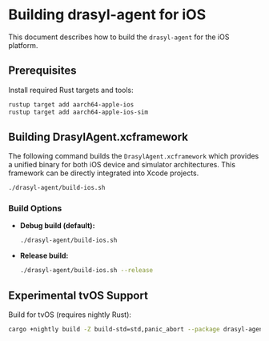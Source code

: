 # Building drasyl-agent for iOS

This document describes how to build the `drasyl-agent` for the iOS platform.

## Prerequisites

Install required Rust targets and tools:

```bash
rustup target add aarch64-apple-ios
rustup target add aarch64-apple-ios-sim
```

## Building DrasylAgent.xcframework

The following command builds the `DrasylAgent.xcframework` which provides a unified binary for both iOS device and simulator architectures. This framework can be directly integrated into Xcode projects.

```bash
./drasyl-agent/build-ios.sh
```

### Build Options

- **Debug build (default):**
  ```bash
  ./drasyl-agent/build-ios.sh
  ```

- **Release build:**
  ```bash
  ./drasyl-agent/build-ios.sh --release
  ```

## Experimental tvOS Support

Build for tvOS (requires nightly Rust):

```bash
cargo +nightly build -Z build-std=std,panic_abort --package drasyl-agent --features ffi --target aarch64-apple-tvos --release
```

